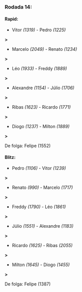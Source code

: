 ### Rodada 14:

#### Rapid:

* Vitor *(1319)*     -     Pedro *(1225)*

 **>** 
* Marcelo *(2049)*     -     Renato *(1234)*

 **>** 
* Léo *(1933)*     -     Freddy *(1889)*

 **>** 
* Alexandre *(1154)*     -     Júlio *(1706)*

 **>** 
* Ribas *(1623)*     -     Ricardo *(1771)*

 **>** 
* Diogo *(1237)*     -     Milton *(1889)*

 **>** 

De folga: Felipe (1552)

#### Blitz:

* Pedro *(1106)*     -     Vitor *(1239)*

 **>** 
* Renato *(990)*     -     Marcelo *(1717)*

 **>** 
* Freddy *(1790)*     -     Léo *(1861)*

 **>** 
* Júlio *(1551)*     -     Alexandre *(1183)*

 **>** 
* Ricardo *(1625)*     -     Ribas *(2055)*

 **>** 
* Milton *(1645)*     -     Diogo *(1455)*

 **>** 

De folga: Felipe (1387)

